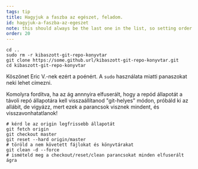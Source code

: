 ```yaml
---
tags: tip
title: Hagyjuk a faszba az egészet, feladom.
id: hagyjuk-a-faszba-az-egeszet
note: this should always be the last one in the list, so setting order to 20 so I don't have to re-name/re-order it
order: 20
---
```


```git
cd ..
sudo rm -r kibaszott-git-repo-konyvtar
git clone https://some.github.url/kibaszott-git-repo-konyvtar.git
cd kibaszott-git-repo-konyvtar
```

Köszönet Eric V.-nek ezért a poénért. A `sudo` használata miatti panaszokat neki lehet címezni.


Komolyra fordítva, ha az ág annnyira elfuserált, hogy a repód állapotát a távoli repó állapotára kell visszaállítanod "git-helyes" módon, próbáld ki az allábit, de vigyázz, mert ezek a parancsok visznek mindent, és visszavonhatatlanok!

```git
# kérd le az origin legfrissebb állapotát
git fetch origin
git checkout master
git reset --hard origin/master
# töröld a nem követett fájlokat és könyvtárakat
git clean -d --force
# ismételd meg a checkout/reset/clean parancsokat minden elfuserált ágra
```